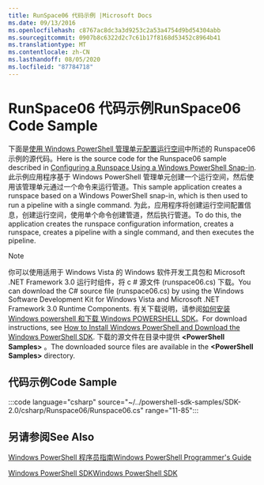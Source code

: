 ```yaml
---
title: RunSpace06 代码示例 |Microsoft Docs
ms.date: 09/13/2016
ms.openlocfilehash: c8767ac8dc3a3d9253c2a53a4754d9bd54304abb
ms.sourcegitcommit: 0907b8c6322d2c7c61b17f8168d53452c8964b41
ms.translationtype: MT
ms.contentlocale: zh-CN
ms.lasthandoff: 08/05/2020
ms.locfileid: "87784718"
---
```

# <a name="runspace06-code-sample"></a><span data-ttu-id="46aa8-102">RunSpace06 代码示例</span><span class="sxs-lookup"><span data-stu-id="46aa8-102">RunSpace06 Code Sample</span></span>

<span data-ttu-id="46aa8-103">下面是[使用 Windows PowerShell 管理单元配置运行空间](https://msdn.microsoft.com/a7289ee8-9732-49ee-91c7-d533e9538b83)中所述的 Runspace06 示例的源代码。</span><span class="sxs-lookup"><span data-stu-id="46aa8-103">Here is the source code for the Runspace06 sample described in [Configuring a Runspace Using a Windows PowerShell Snap-in](https://msdn.microsoft.com/a7289ee8-9732-49ee-91c7-d533e9538b83).</span></span>
<span data-ttu-id="46aa8-104">此示例应用程序基于 Windows PowerShell 管理单元创建一个运行空间，然后使用该管理单元通过一个命令来运行管道。</span><span class="sxs-lookup"><span data-stu-id="46aa8-104">This sample application creates a runspace based on a Windows PowerShell snap-in, which is then used to run a pipeline with a single command.</span></span> <span data-ttu-id="46aa8-105">为此，应用程序将创建运行空间配置信息，创建运行空间，使用单个命令创建管道，然后执行管道。</span><span class="sxs-lookup"><span data-stu-id="46aa8-105">To do this, the application creates the runspace configuration information, creates a runspace, creates a pipeline with a single command, and then executes the pipeline.</span></span>

> [!NOTE]
> <span data-ttu-id="46aa8-106">你可以使用适用于 Windows Vista 的 Windows 软件开发工具包和 Microsoft .NET Framework 3.0 运行时组件，将 c # 源文件 (runspace06.cs) 下载。</span><span class="sxs-lookup"><span data-stu-id="46aa8-106">You can download the C# source file (runspace06.cs) by using the Windows Software Development Kit for Windows Vista and Microsoft .NET Framework 3.0 Runtime Components.</span></span> <span data-ttu-id="46aa8-107">有关下载说明，请参阅[如何安装 Windows powershell 和下载 Windows POWERSHELL SDK](/powershell/scripting/developer/installing-the-windows-powershell-sdk)。</span><span class="sxs-lookup"><span data-stu-id="46aa8-107">For download instructions, see [How to Install Windows PowerShell and Download the Windows PowerShell SDK](/powershell/scripting/developer/installing-the-windows-powershell-sdk).</span></span>
> <span data-ttu-id="46aa8-108">下载的源文件在目录中提供 **\<PowerShell Samples>** 。</span><span class="sxs-lookup"><span data-stu-id="46aa8-108">The downloaded source files are available in the **\<PowerShell Samples>** directory.</span></span>

## <a name="code-sample"></a><span data-ttu-id="46aa8-109">代码示例</span><span class="sxs-lookup"><span data-stu-id="46aa8-109">Code Sample</span></span>

:::code language="csharp" source="~/../powershell-sdk-samples/SDK-2.0/csharp/Runspace06/Runspace06.cs" range="11-85":::

## <a name="see-also"></a><span data-ttu-id="46aa8-110">另请参阅</span><span class="sxs-lookup"><span data-stu-id="46aa8-110">See Also</span></span>

[<span data-ttu-id="46aa8-111">Windows PowerShell 程序员指南</span><span class="sxs-lookup"><span data-stu-id="46aa8-111">Windows PowerShell Programmer's Guide</span></span>](./windows-powershell-programmer-s-guide.md)

[<span data-ttu-id="46aa8-112">Windows PowerShell SDK</span><span class="sxs-lookup"><span data-stu-id="46aa8-112">Windows PowerShell SDK</span></span>](../windows-powershell-reference.md)
